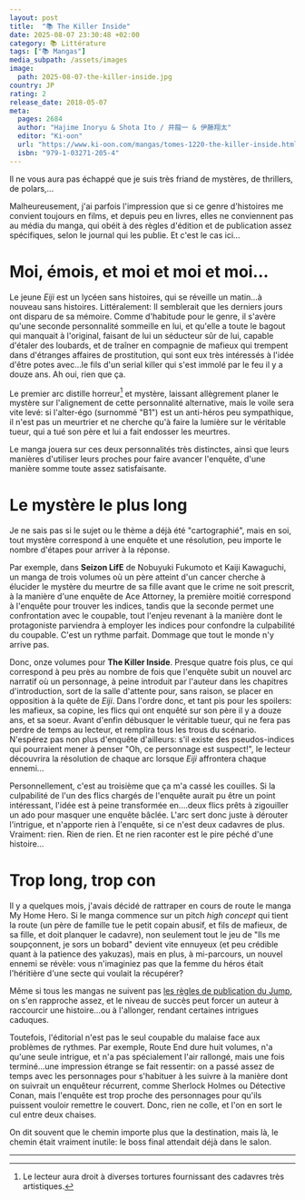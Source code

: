 ```yaml
---
layout: post
title:  "📚 The Killer Inside"
date: 2025-08-07 23:30:48 +02:00
category: 📚 Littérature
tags: ["📚 Mangas"]
media_subpath: /assets/images
image:
  path: 2025-08-07-the-killer-inside.jpg
country: JP
rating: 2
release_date: 2018-05-07
meta:
  pages: 2684
  author: "Hajime Inoryu & Shota Ito / 井龍一 & 伊藤翔太"
  editor: "Ki-oon"
  url: "https://www.ki-oon.com/mangas/tomes-1220-the-killer-inside.html"
  isbn: "979-1-03271-205-4"
---
```


Il ne vous aura pas échappé que je suis très friand de mystères, de thrillers, de polars,...

Malheureusement, j'ai parfois l'impression que si ce genre d'histoires me convient toujours en films, et depuis peu en livres, elles ne conviennent pas au média du manga, qui obéit à des règles d'édition et de publication assez spécifiques, selon le journal qui les publie. Et c'est le cas ici...

# Moi, émois, et moi et moi et moi...

Le jeune _Eiji_ est un lycéen sans histoires, qui se réveille un matin...à nouveau sans histoires. Littéralement: Il semblerait que les derniers jours ont disparu de sa mémoire. Comme d'habitude pour le genre, il s'avère qu'une seconde personnalité sommeille en lui, et qu'elle a toute le bagout qui manquait à l'original, faisant de lui un séducteur sûr de lui, capable d'étaler des loubards, et de traîner en compagnie de mafieux qui trempent dans d'étranges affaires de prostitution, qui sont eux très intéressés à l'idée d'être potes avec...le fils d'un serial killer qui s'est immolé par le feu il y a douze ans. Ah oui, rien que ça.

Le premier arc distille horreur[^1] et mystère, laissant allègrement planer le mystère sur l'alignement de cette personnalité alternative, mais le voile sera vite levé: si l'alter-égo (surnommé "B1") est un anti-héros peu sympathique, il n'est pas un meurtrier et ne cherche qu'à faire la lumière sur le véritable tueur, qui a tué son père et lui a fait endosser les meurtres.

Le manga jouera sur ces deux personnalités très distinctes, ainsi que leurs manières d'utiliser leurs proches pour faire avancer l'enquête, d'une manière somme toute assez satisfaisante.

# Le mystère le plus long

Je ne sais pas si le sujet ou le thème a déjà été "cartographié", mais en soi, tout mystère correspond à une enquête et une résolution, peu importe le nombre d'étapes pour arriver à la réponse.

Par exemple, dans **Seizon LifE** de <wiki> Nobuyuki Fukumoto</wiki> et <wiki>Kaiji Kawaguchi</wiki>, un manga de trois volumes où un père atteint d'un cancer cherche à élucider le mystère du meurtre de sa fille avant que le crime ne soit prescrit, à la manière d'une enquête de <wiki>Ace Attorney</wiki>, la première moitié correspond à l'enquête pour trouver les indices, tandis que la seconde permet une confrontation avec le coupable, tout l'enjeu revenant à la manière dont le protagoniste parviendra à employer les indices pour confondre la culpabilité du coupable. C'est un rythme parfait. Dommage que tout le monde n'y arrive pas.

Donc, onze volumes pour **The Killer Inside**. Presque quatre fois plus, ce qui correspond à peu près au nombre de fois que l'enquête subit un nouvel arc narratif où un personnage, à peine introduit par l'auteur dans les chapitres d'introduction, sort de la salle d'attente pour, sans raison, se placer en opposition à la quête de _Eiji_. Dans l'ordre donc, et tant pis pour les spoilers: les mafieux, sa copine, les flics qui ont enquêté sur son père il y a douze ans, et sa soeur. Avant d'enfin débusquer le véritable tueur, qui ne fera pas perdre de temps au lecteur, et remplira tous les trous du scénario. N'espérez pas non plus d'enquête d'ailleurs: s'il existe des pseudos-indices qui pourraient mener à penser "Oh, ce personnage est suspect!", le lecteur découvrira la résolution de chaque arc lorsque _Eiji_ affrontera chaque ennemi...

Personnellement, c'est au troisième que ça m'a cassé les couilles. Si la culpabilité de l'un des flics chargés de l'enquête aurait pu être un point intéressant, l'idée est à peine transformée en....deux flics prêts à zigouiller un ado pour masquer une enquête bâclée. L'arc sert donc juste à dérouter l'intrigue, et n'apporte rien à l'enquête, si ce n'est deux cadavres de plus. Vraiment: rien. Rien de rien. Et ne rien raconter est le pire péché d'une histoire...

# Trop long, trop con

Il y a quelques mois, j'avais décidé de rattraper en cours de route le manga <wiki>My Home Hero</wiki>. Si le manga commence sur un pitch _high concept_ qui tient la route (un père de famille tue le petit copain abusif, et fils de mafieux, de sa fille, et doit planquer le cadavre), non seulement tout le jeu de "Ils me soupçonnent, je sors un bobard" devient vite ennuyeux (et peu crédible quant à la patience des yakuzas), mais en plus, à mi-parcours, un nouvel ennemi se révèle: vous n'imaginiez pas que la femme du héros était l'héritière d'une secte qui voulait la récupérer?

Même si tous les mangas ne suivent pas [les règles de publication du Jump](/posts/jump-lage-dor-du-manga/), on s'en rapproche assez, et le niveau de succès peut forcer un auteur à raccourcir une histoire...ou à l'allonger, rendant certaines intrigues caduques.

Toutefois, l'éditorial n'est pas le seul coupable du malaise face aux problèmes de rythmes. Par exemple, <wiki page="Route End (manga)">Route End</wiki> dure huit volumes, n'a qu'une seule intrigue, et n'a pas spécialement l'air rallongé, mais une fois terminé...une impression étrange se fait ressentir: on a passé assez de temps avec les personnages pour s'habituer à les suivre à la manière dont on suivrait un enquêteur récurrent, comme <wiki>Sherlock Holmes</wiki> ou <wiki>Détective Conan</wiki>, mais l'enquête est trop proche des personnages pour qu'ils puissent vouloir remettre le couvert. Donc, rien ne colle, et l'on en sort le cul entre deux chaises.

On dit souvent que le chemin importe plus que la destination, mais là, le chemin était vraiment inutile: le boss final attendait déjà dans le salon.

***
[^1]: Le lecteur aura droit à diverses tortures fournissant des cadavres très artistiques.
